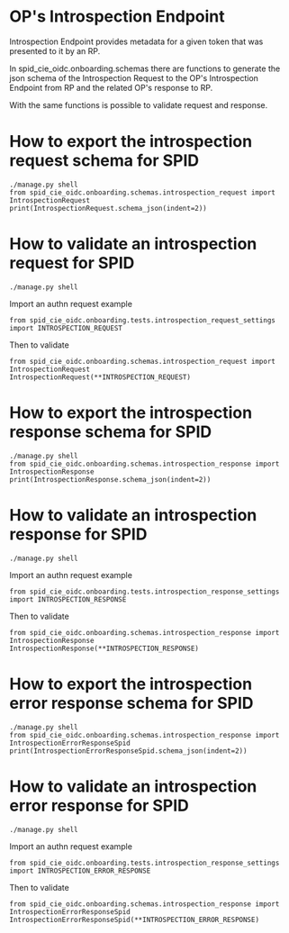 # OP's Introspection Endpoint
Introspection Endpoint provides metadata for a given token that was presented to it by an RP.

In spid_cie_oidc.onboarding.schemas there are functions to generate the json schema of the Introspection Request to the OP's Introspection Endpoint from RP and the related OP's response to RP.

With the same functions is possible to validate request and response.


# How to export the introspection request schema for SPID

````
./manage.py shell
from spid_cie_oidc.onboarding.schemas.introspection_request import IntrospectionRequest
print(IntrospectionRequest.schema_json(indent=2))
````

# How to validate an introspection request for SPID

````
./manage.py shell
````
Import an authn request example
````
from spid_cie_oidc.onboarding.tests.introspection_request_settings import INTROSPECTION_REQUEST
````
Then to validate
````
from spid_cie_oidc.onboarding.schemas.introspection_request import IntrospectionRequest
IntrospectionRequest(**INTROSPECTION_REQUEST)
````

# How to export the introspection response schema for SPID

````
./manage.py shell
from spid_cie_oidc.onboarding.schemas.introspection_response import IntrospectionResponse
print(IntrospectionResponse.schema_json(indent=2))
````

# How to validate an introspection response for SPID

````
./manage.py shell
````
Import an authn request example
````
from spid_cie_oidc.onboarding.tests.introspection_response_settings import INTROSPECTION_RESPONSE
````
Then to validate
````
from spid_cie_oidc.onboarding.schemas.introspection_response import IntrospectionResponse
IntrospectionResponse(**INTROSPECTION_RESPONSE)
````

# How to export the introspection error response schema for SPID

````
./manage.py shell
from spid_cie_oidc.onboarding.schemas.introspection_response import IntrospectionErrorResponseSpid
print(IntrospectionErrorResponseSpid.schema_json(indent=2))
````

# How to validate an introspection error response for SPID

````
./manage.py shell
````
Import an authn request example
````
from spid_cie_oidc.onboarding.tests.introspection_response_settings import INTROSPECTION_ERROR_RESPONSE
````
Then to validate
````
from spid_cie_oidc.onboarding.schemas.introspection_response import IntrospectionErrorResponseSpid
IntrospectionErrorResponseSpid(**INTROSPECTION_ERROR_RESPONSE)
````